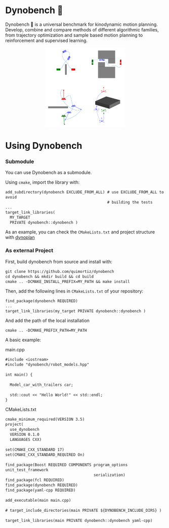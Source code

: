 


# Dynobench 🦖

Dynobench 🦖 is a universal benchmark for kinodynamic motion planning. Develop, combine and compare methods of different algorithmic families, from trajectory optimization and sample based motion planning to reinforcement and supervised learning.

<p align="center">
<img src="assets/example_1.png" width=50% height=50%>
</p >


# Using Dynobench

### Submodule

You can use Dynobench as a submodule.


Using `cmake`, import the library with:

```
add_subdirectory(dynobench EXCLUDE_FROM_ALL) # use EXCLUDE_FROM_ALL to avoid
                                             # building the tests
...
target_link_libraries(
  MY_TARGET
  PRIVATE dynobench::dynobench )
```

As an example, you can check the `CMakeLists.txt` and project structure with [dynoplan](https://github.com/quimortiz/dynoplan)


### As external Project

First, build dynobench from source and install with:

```
git clone https://github.com/quimortiz/dynobench
cd dynobench && mkdir build && cd build
cmake .. -DCMAKE_INSTALL_PREFIX=MY_PATH && make install
```

Then, add the following lines in `CMakeLists.txt` of your repository:

```
find_package(dynobench REQUIRED)
...
target_link_libraries(my_target PRIVATE dynobench::dynobench )
```

And add the path of the local installation
```
cmake .. -DCMAKE_PREFIX_PATH=MY_PATH
```

A basic example:

main.cpp
```
#include <iostream>
#include "dynobench/robot_models.hpp"

int main() {

  Model_car_with_trailers car;

  std::cout << "Hello World!" << std::endl;
}
```

CMakeLists.txt
```
cmake_minimum_required(VERSION 3.5)
project(
  use_dynobench
  VERSION 0.1.0
  LANGUAGES CXX)

set(CMAKE_CXX_STANDARD 17)
set(CMAKE_CXX_STANDARD_REQUIRED On)

find_package(Boost REQUIRED COMPONENTS program_options unit_test_framework
                                       serialization)
find_package(fcl REQUIRED)
find_package(dynobench REQUIRED)
find_package(yaml-cpp REQUIRED)

add_executable(main main.cpp)

# target_include_directories(main PRIVATE ${DYNOBENCH_INCLUDE_DIRS} )

target_link_libraries(main PRIVATE dynobench::dynobench yaml-cpp)
```
